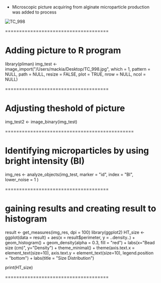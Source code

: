 * Microscopic picture acquiring from alginate microparticle production was added to process

![TC_998](https://github.com/igchoi/IBT618-SystemsBiotechnology/assets/164750221/9317fd64-e9db-4a3e-bb66-e3398034a1b4)

=====================================
# Adding picture to R program
library(pliman)
img_test <- image_import("/Users/mackia/Desktop/TC_998.jpg",
  which = 1,
  pattern = NULL,
  path = NULL,
  resize = FALSE,
  plot = TRUE,
  nrow = NULL,
  ncol = NULL)
  
=====================================
  # Adjusting theshold of picture

img_test2 <- image_binary(img_test)





==============================================
# Identifying microparticles by using bright intensity (BI)
img_res <- analyze_objects(img_test,
                           marker = "id",
                           index = "BI",
                           lower_noise = 1
                           )



=====================================
# gaining results and creating result to histogram

result <- get_measures(img_res, dpi = 100)
library(ggplot2)
HT_size <- ggplot(data = result) +
  aes(x = result$perimeter, y = ..density..) +
  geom_histogram() +
  geom_density(alpha = 0.3, fill = "red") +
  labs(x="Bead size (cm)", y="Density") +
  theme_minimal() +
  theme(axis.text.x = element_text(size=10),
        axis.text.y = element_text(size=10),
        legend.position = "bottom") +
  labs(title = "Size Distribution")

print(HT_size)











=====================================
